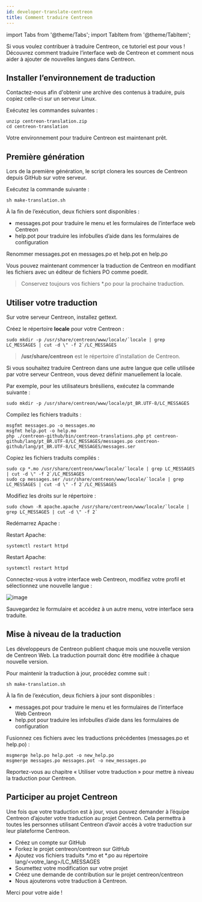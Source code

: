 ```yaml
---
id: developer-translate-centreon  
title: Comment traduire Centreon
---
```

import Tabs from '@theme/Tabs';
import TabItem from '@theme/TabItem';

Si vous voulez contribuer à traduire Centreon, ce tutoriel est pour vous ! Découvrez comment traduire l’interface web de Centreon et comment nous aider à ajouter de nouvelles langues dans Centreon.

## Installer l’environnement de traduction

Contactez-nous afin d'obtenir une archive des contenus à traduire, puis copiez celle-ci sur un serveur Linux.

Exécutez les commandes suivantes :

```shell
unzip centreon-translation.zip
cd centreon-translation
```

Votre environnement pour traduire Centreon est maintenant prêt.

## Première génération

Lors de la première génération, le script clonera les sources de Centreon depuis GitHub sur votre serveur.

Exécutez la commande suivante :

```shell
sh make-translation.sh
```

À la fin de l’exécution, deux fichiers sont disponibles :

* messages.pot pour traduire le menu et les formulaires de l’interface web Centreon
* help.pot pour traduire les infobulles d’aide dans les formulaires de configuration

Renommer messages.pot en messages.po et help.pot en help.po

Vous pouvez maintenant commencer la traduction de Centreon en modifiant les fichiers avec un éditeur de fichiers PO comme poedit.

> Conservez toujours vos fichiers \*.po pour la prochaine traduction.

## Utiliser votre traduction

Sur votre serveur Centreon, installez gettext.

Créez le répertoire **locale** pour votre Centreon :

```shell
sudo mkdir -p /usr/share/centreon/www/locale/`locale | grep LC_MESSAGES | cut -d \" -f 2`/LC_MESSAGES
```

> **/usr/share/centreon** est le répertoire d’installation de Centreon.

Si vous souhaitez traduire Centreon dans une autre langue que celle utilisée par votre serveur Centreon, vous devez définir manuellement la locale.

Par exemple, pour les utilisateurs brésiliens, exécutez la commande suivante :

```Shell
sudo mkdir -p /usr/share/centreon/www/locale/pt_BR.UTF-8/LC_MESSAGES
```

Compilez les fichiers traduits :

```shell
msgfmt messages.po -o messages.mo
msgfmt help.pot -o help.mo
php ./centreon-github/bin/centreon-translations.php pt centreon-github/lang/pt_BR.UTF-8/LC_MESSAGES/messages.po centreon-github/lang/pt_BR.UTF-8/LC_MESSAGES/messages.ser
```

Copiez les fichiers traduits compilés :

```shell
sudo cp *.mo /usr/share/centreon/www/locale/`locale | grep LC_MESSAGES | cut -d \" -f 2`/LC_MESSAGES
sudo cp messages.ser /usr/share/centreon/www/locale/`locale | grep LC_MESSAGES | cut -d \" -f 2`/LC_MESSAGES
```

Modifiez les droits sur le répertoire :

```shell
sudo chown -R apache.apache /usr/share/centreon/www/locale/`locale | grep LC_MESSAGES | cut -d \" -f 2`
```

Redémarrez Apache :

<Tabs groupId="sync">
<TabItem value="Alma/ RHEL / Oracle Linux 8" label="Alma/ RHEL / Oracle Linux 8">

Restart Apache:
```shell
systemctl restart httpd
```

</TabItem>
<TabItem value="Alma / RHEL / Oracle Linux 9" label="Alma / RHEL / Oracle Linux 9">

Restart Apache:
```shell
systemctl restart httpd
```

</TabItem>
</Tabs>

Connectez-vous à votre interface web Centreon, modifiez votre profil et sélectionnez une nouvelle langue :

![image](../assets/getting-started/change_language_2.png)

Sauvegardez le formulaire et accédez à un autre menu, votre interface sera traduite.

## Mise à niveau de la traduction

Les développeurs de Centreon publient chaque mois une nouvelle version de Centreon Web. La traduction pourrait donc être modifiée à chaque nouvelle version.

Pour maintenir la traduction à jour, procédez comme suit :

```shell
sh make-translation.sh
```

À la fin de l’exécution, deux fichiers à jour sont disponibles :

* messages.pot pour traduire le menu et les formulaires de l’interface Web Centreon
* help.pot pour traduire les infobulles d’aide dans les formulaires de configuration

Fusionnez ces fichiers avec les traductions précédentes (messages.po et help.po) :

```shell
msgmerge help.po help.pot -o new_help.po
msgmerge messages.po messages.pot -o new_messages.po
```

Reportez-vous au chapitre « Utiliser votre traduction » pour mettre à niveau la traduction pour Centreon.

## Participer au projet Centreon

Une fois que votre traduction est à jour, vous pouvez demander à l’équipe Centreon d’ajouter votre traduction au projet Centreon. Cela permettra à toutes les personnes utilisant Centreon d’avoir accès à votre traduction sur leur plateforme Centreon.

* Créez un compte sur GitHub
* Forkez le projet centreon/centreon sur GitHub
* Ajoutez vos fichiers traduits \*.mo et \*.po au répertoire lang/\<votre\_lang>/LC\_MESSAGES
* Soumettez votre modification sur votre projet
* Créez une demande de contribution sur le projet centreon/centreon
* Nous ajouterons votre traduction à Centreon.

Merci pour votre aide !
